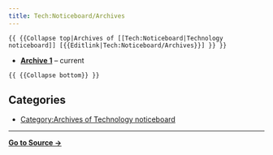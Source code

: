 ```yaml
---
title: Tech:Noticeboard/Archives
---
```


`{{ {{Collapse top|Archives of [[Tech:Noticeboard|Technology noticeboard]] [{{Editlink|Tech:Noticeboard/Archives}}] }} }}`

* **[Archive 1](/tech-docs/technoticeboard-archive_1)** – current

 `{{ {{Collapse bottom}} }}`

## Categories

* [Category:Archives of Technology noticeboard](https://meta.miraheze.org/wiki/Category:Archives_of_Technology_noticeboard)

----
**[Go to Source &rarr;](https://meta.miraheze.org/wiki/Tech:Noticeboard/Archives)**